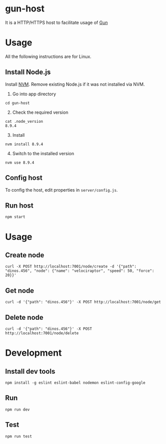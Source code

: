 # gun-host
It is a HTTP/HTTPS host to facilitate usage of [Gun](http://gun.js.org) 

# Usage
All the following instructions are for Linux.

## Install Node.js
Install [NVM](https://github.com/creationix/nvm). Remove existing Node.js if it was not installed via NVM.
1. Go into app directory
```
cd gun-host
```
2. Check the required version
```
cat .node_version 
8.9.4
```
3. Install
```
nvm install 8.9.4
```
4. Switch to the installed version
```
nvm use 8.9.4
``` 

## Config host
To config the host, edit properties in `server/config.js`.

## Run host
```
npm start
```

# Usage

## Create node
```
curl -X POST http://localhost:7001/node/create -d '{"path": "dinos.456", "node": {"name": "velociraptor", "speed": 50, "force": 20}}'
```
## Get node
```
curl -d '{"path": "dinos.456"}' -X POST http://localhost:7001/node/get
```
## Delete node
```
curl -d '{"path": "dinos.456"}' -X POST http://localhost:7001/node/delete
```

# Development

## Install dev tools
```
npm install -g eslint eslint-babel nodemon eslint-config-google
```

## Run
```
npm run dev
```

## Test
```
npm run test
```
